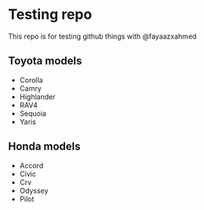 # Testing repo
This repo is for testing github things with @fayaazxahmed

## Toyota models
- Corolla
- Camry
- Highlander
- RAV4
- Sequoia
- Yaris

## Honda models
- Accord
- Civic
- Crv
- Odyssey
- Pilot
